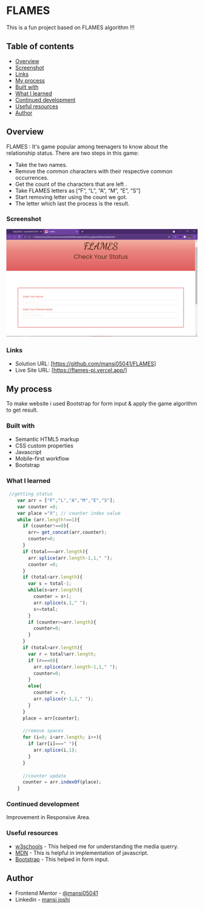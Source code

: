 # FLAMES
This is a fun project based on FLAMES algorithm !!! 

## Table of contents

- [Overview](#overview)
- [Screenshot](#screenshot)
- [Links](#links)
- [My process](#my-process)
- [Built with](#built-with)
- [What I learned](#what-i-learned)
- [Continued development](#continued-development)
- [Useful resources](#useful-resources)
- [Author](#author)

## Overview
FLAMES : It's game popular among teenagers to know about the relationship status.
There are two steps in this game:

- Take the two names.
- Remove the common characters with their respective common occurrences.
- Get the count of the characters that are left .
- Take FLAMES letters as [“F”, “L”, “A”, “M”, “E”, “S”]
- Start removing letter using the count we got.
- The letter which last the process is the result.


### Screenshot

![](./Flames_ss.png)

### Links

- Solution URL: [https://github.com/mansi05041/FLAMES]
- Live Site URL: [https://flames-pi.vercel.app/]

## My process

To make website i used Bootstrap for form input & apply the game algorithm to get result.

### Built with

- Semantic HTML5 markup
- CSS custom properties
- Javascript
- Mobile-first workflow
- Bootstrap

### What I learned

```js
 //getting status
    var arr = ["F","L","A","M","E","S"];
    var counter =0;
    var place ="X"; // counter index value
    while (arr.length!==1){
      if (counter!==0){
        arr= get_concat(arr,counter);
        counter=0;
      }
      if (total===arr.length){
        arr.splice(arr.length-1,1," ");
        counter =0;
      }
      if (total<arr.length){
        var s = total-1;
        while(s<arr.length){
          counter = s+1;
          arr.splice(s,1," ");
          s+=total;
        }
        if (counter>=arr.length){
          counter=0;
        }
      }
      if (total>arr.length){
        var r = total%arr.length;
        if (r===0){
          arr.splice(arr.length-1,1," ");
          counter=0;
        }
        else{
          counter = r;
          arr.splice(r-1,1," ");
        }
      }
      place = arr[counter];

      //remove spaces
      for (i=0; i<arr.length; i++){
        if (arr[i]===" "){
          arr.splice(i,1);
        }
      }

      //counter update
      counter = arr.indexOf(place);
    }

```

### Continued development

Improvement in Responsive Area.

### Useful resources

- [w3schools](https://www.w3schools.com/css/css_rwd_mediaqueries.asp) - This helped me for understanding the media querry.
- [MDN](https://developer.mozilla.org/en-US/) - This is helpful in implementation of javascript.
- [Bootstrap](https://getbootstrap.com/) - This helped in form input.

## Author

- Frontend Mentor - [@mansi05041](https://www.frontendmentor.io/profile/mansi05041)
- Linkedin - [mansi joshi](https://www.linkedin.com/in/mansi-joshi-663aa81a0/)
